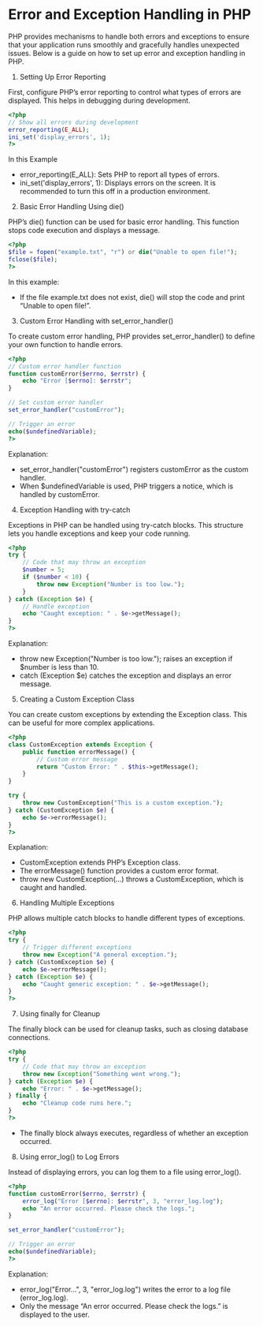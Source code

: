 # Error and Exception Handling in PHP

PHP provides mechanisms to handle both errors and exceptions to ensure that your application runs smoothly and gracefully handles unexpected issues. Below is a guide on how to set up error and exception handling in PHP.

1. Setting Up Error Reporting

First, configure PHP’s error reporting to control what types of errors are displayed. This helps in debugging during development.
```php
<?php
// Show all errors during development
error_reporting(E_ALL);
ini_set('display_errors', 1);
?>
```
In this Example
- error_reporting(E_ALL): Sets PHP to report all types of errors.
- ini_set('display_errors', 1): Displays errors on the screen. It is recommended to turn this off in a production environment.

2. Basic Error Handling Using die()

PHP’s die() function can be used for basic error handling. This function stops code execution and displays a message.
```php
<?php
$file = fopen("example.txt", "r") or die("Unable to open file!");
fclose($file);
?>
```
In this example:
- If the file example.txt does not exist, die() will stop the code and print “Unable to open file!”.

3. Custom Error Handling with set_error_handler()

To create custom error handling, PHP provides set_error_handler() to define your own function to handle errors.
```php
<?php
// Custom error handler function
function customError($errno, $errstr) {
    echo "Error [$errno]: $errstr";
}

// Set custom error handler
set_error_handler("customError");

// Trigger an error
echo($undefinedVariable);
?>
```
Explanation:
- set_error_handler("customError") registers customError as the custom handler.
- When $undefinedVariable is used, PHP triggers a notice, which is handled by customError.

4. Exception Handling with try-catch

Exceptions in PHP can be handled using try-catch blocks. This structure lets you handle exceptions and keep your code running.
```php
<?php
try {
    // Code that may throw an exception
    $number = 5;
    if ($number < 10) {
        throw new Exception("Number is too low.");
    }
} catch (Exception $e) {
    // Handle exception
    echo "Caught exception: " . $e->getMessage();
}
?>
```
Explanation:
- throw new Exception("Number is too low."); raises an exception if $number is less than 10.
- catch (Exception $e) catches the exception and displays an error message.

5. Creating a Custom Exception Class

You can create custom exceptions by extending the Exception class. This can be useful for more complex applications.
```php
<?php
class CustomException extends Exception {
    public function errorMessage() {
        // Custom error message
        return "Custom Error: " . $this->getMessage();
    }
}

try {
    throw new CustomException("This is a custom exception.");
} catch (CustomException $e) {
    echo $e->errorMessage();
}
?>
```
Explanation:
- CustomException extends PHP’s Exception class.
- The errorMessage() function provides a custom error format.
- throw new CustomException(...) throws a CustomException, which is caught and handled.

6. Handling Multiple Exceptions

PHP allows multiple catch blocks to handle different types of exceptions.
```php
<?php
try {
    // Trigger different exceptions
    throw new Exception("A general exception.");
} catch (CustomException $e) {
    echo $e->errorMessage();
} catch (Exception $e) {
    echo "Caught generic exception: " . $e->getMessage();
}
?>
```
7. Using finally for Cleanup

The finally block can be used for cleanup tasks, such as closing database connections.
```php
<?php
try {
    // Code that may throw an exception
    throw new Exception("Something went wrong.");
} catch (Exception $e) {
    echo "Error: " . $e->getMessage();
} finally {
    echo "Cleanup code runs here.";
}
?>
```
- The finally block always executes, regardless of whether an exception occurred.

8. Using error_log() to Log Errors

Instead of displaying errors, you can log them to a file using error_log().
```php
<?php
function customError($errno, $errstr) {
    error_log("Error [$errno]: $errstr", 3, "error_log.log");
    echo "An error occurred. Please check the logs.";
}

set_error_handler("customError");

// Trigger an error
echo($undefinedVariable);
?>
```
Explanation:
- error_log("Error...", 3, "error_log.log") writes the error to a log file (error_log.log).
- Only the message “An error occurred. Please check the logs.” is displayed to the user.


